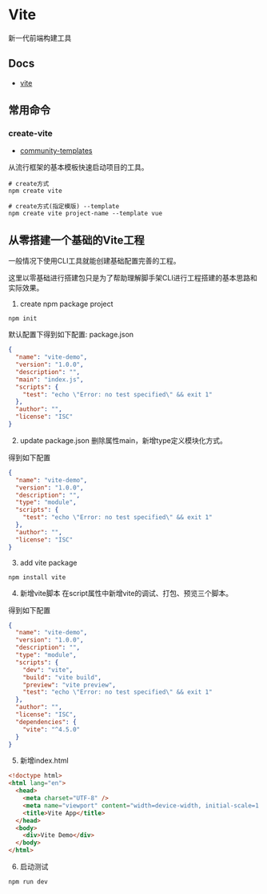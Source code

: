 # Vite

新一代前端构建工具

## Docs

- [vite](https://vitejs.dev)

## 常用命令

### create-vite

- [community-templates](https://vitejs.dev/guide/#community-templates)

从流行框架的基本模板快速启动项目的工具。

```shell
# create方式
npm create vite

# create方式(指定模版) --template
npm create vite project-name --template vue
```

## 从零搭建一个基础的Vite工程

一般情况下使用CLI工具就能创建基础配置完善的工程。

这里以零基础进行搭建包只是为了帮助理解脚手架CLI进行工程搭建的基本思路和实际效果。

1. create npm package project

```shell
npm init
```

默认配置下得到如下配置: package.json

```json
{
  "name": "vite-demo",
  "version": "1.0.0",
  "description": "",
  "main": "index.js",
  "scripts": {
    "test": "echo \"Error: no test specified\" && exit 1"
  },
  "author": "",
  "license": "ISC"
}
```

2. update package.json
   删除属性main，新增type定义模块化方式。

得到如下配置

```json
{
  "name": "vite-demo",
  "version": "1.0.0",
  "description": "",
  "type": "module",
  "scripts": {
    "test": "echo \"Error: no test specified\" && exit 1"
  },
  "author": "",
  "license": "ISC"
}
```

3. add vite package

```shell
npm install vite
```

4. 新增vite脚本
   在script属性中新增vite的调试、打包、预览三个脚本。

得到如下配置

```json
{
  "name": "vite-demo",
  "version": "1.0.0",
  "description": "",
  "type": "module",
  "scripts": {
    "dev": "vite",
    "build": "vite build",
    "preview": "vite preview",
    "test": "echo \"Error: no test specified\" && exit 1"
  },
  "author": "",
  "license": "ISC",
  "dependencies": {
    "vite": "^4.5.0"
  }
}
```

5. 新增index.html

```html
<!doctype html>
<html lang="en">
  <head>
    <meta charset="UTF-8" />
    <meta name="viewport" content="width=device-width, initial-scale=1.0" />
    <title>Vite App</title>
  </head>
  <body>
    <div>Vite Demo</div>
  </body>
</html>
```

6. 启动测试

```shell
npm run dev
```
